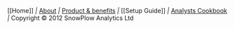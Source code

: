 [[Home]] *|* [About](wiki/SnowPlow-Overview) *|* [Product & benefits](Product-Overview) *|* [[Setup Guide]] *|* [Analysts Cookbook](Analysts-cookbook-overview) *|* Copyright &copy; 2012 SnowPlow Analytics Ltd